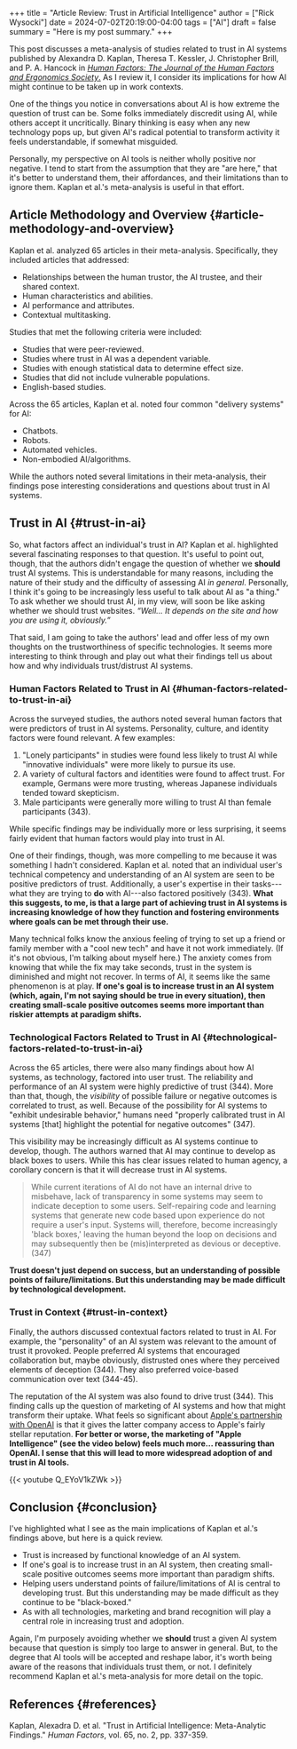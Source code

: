 +++
title = "Article Review: Trust in Artificial Intelligence"
author = ["Rick Wysocki"]
date = 2024-07-02T20:19:00-04:00
tags = ["AI"]
draft = false
summary = "Here is my post summary."
+++

This post discusses a meta-analysis of studies related to trust in AI
systems published by Alexandra D. Kaplan, Theresa T. Kessler, J.
Christopher Brill, and P. A. Hancock in
[_Human
Factors: The Journal of the Human Factors and Ergonomics Society_.](https://journals.sagepub.com/doi/full/10.1177/00187208211013988) As
I review it, I consider its implications for how AI might continue to be
taken up in work contexts.

One of the things you notice in conversations about AI is how extreme
the question of trust can be. Some folks immediately discredit using AI,
while others accept it uncritically. Binary thinking is easy when any
new technology pops up, but given AI's radical potential to transform
activity it feels understandable, if somewhat misguided.

Personally, my perspective on AI tools is neither wholly positive nor
negative. I tend to start from the assumption that they are "are here,"
that it's better to understand them, their affordances, and their
limitations than to ignore them. Kaplan et al.'s meta-analysis is useful
in that effort.


## Article Methodology and Overview {#article-methodology-and-overview}

Kaplan et al. analyzed 65 articles in their meta-analysis. Specifically,
they included articles that addressed:

-   Relationships between the human trustor, the AI trustee, and their
    shared context.
-   Human characteristics and abilities.
-   AI performance and attributes.
-   Contextual multitasking.

Studies that met the following criteria were included:

-   Studies that were peer-reviewed.
-   Studies where trust in AI was a dependent variable.
-   Studies with enough statistical data to determine effect size.
-   Studies that did not include vulnerable populations.
-   English-based studies.

Across the 65 articles, Kaplan et al. noted four common "delivery
systems" for AI:

-   Chatbots.
-   Robots.
-   Automated vehicles.
-   Non-embodied AI/algorithms.

While the authors noted several limitations in their meta-analysis,
their findings pose interesting considerations and questions about trust
in AI systems.


## Trust in AI {#trust-in-ai}

So, what factors affect an individual's trust in AI? Kaplan et al.
highlighted several fascinating responses to that question. It's useful
to point out, though, that the authors didn't engage the question of
whether we **should** trust AI systems. This is understandable for many
reasons, including the nature of their study and the difficulty of
assessing AI _in general_. Personally, I think it's going to be
increasingly less useful to talk about AI as "a thing." To ask whether
we should trust AI, in my view, will soon be like asking whether we
should trust websites. _“Well... It depends_ _on the site and how you
are using it, obviously.”_

That said, I am going to take the authors' lead and offer less of my own
thoughts on the trustworthiness of specific technologies. It seems more
interesting to think through and play out what their findings tell us
about how and why individuals trust/distrust AI systems.


### Human Factors Related to Trust in AI {#human-factors-related-to-trust-in-ai}

Across the surveyed studies, the authors noted several human factors
that were predictors of trust in AI systems. Personality, culture, and
identity factors were found relevant. A few examples:

1.  "Lonely participants" in studies were found less likely to trust AI
    while "innovative individuals" were more likely to pursue its use.
2.  A variety of cultural factors and identities were found to affect
    trust. For example, Germans were more trusting, whereas Japanese
    individuals tended toward skepticism.
3.  Male participants were generally more willing to trust AI than female
    participants (343).

While specific findings may be individually more or less surprising, it
seems fairly evident that human factors would play into trust in AI.

One of their findings, though, was more compelling to me because it was
something I hadn't considered. Kaplan et al. noted that an individual
user's technical competency and understanding of an AI system are seen
to be positive predictors of trust. Additionally, a user's expertise in
their tasks---what they are trying to **do** with AI---also factored
positively (343). **What this suggests, to me, is that a large part of
achieving trust in AI systems is increasing knowledge of how they
function and fostering environments where goals can be met through their
use.**

Many technical folks know the anxious feeling of trying to set up a
friend or family member with a "cool new tech" and have it not work
immediately. (If it's not obvious, I'm talking about myself here.) The
anxiety comes from knowing that while the fix may take seconds, trust in
the system is diminished and might not recover. In terms of AI, it seems
like the same phenomenon is at play. **If one's goal is to increase trust
in an AI system (which, again, I'm not saying should be true in every
situation), then creating small-scale positive outcomes seems more
important than riskier attempts at paradigm shifts.**


### Technological Factors Related to Trust in AI {#technological-factors-related-to-trust-in-ai}

Across the 65 articles, there were also many findings about how AI
systems, as technology, factored into user trust. The reliability and
performance of an AI system were highly predictive of trust (344). More
than that, though, the _visibility_ of possible failure or negative
outcomes is correlated to trust, as well. Because of the possibility for
AI systems to "exhibit undesirable behavior," humans need "properly
calibrated trust in AI systems [that] highlight the potential for
negative outcomes" (347).

This visibility may be increasingly difficult as AI systems continue to
develop, though. The authors warned that AI may continue to develop as
black boxes to users. While this has clear issues related to human
agency, a corollary concern is that it will decrease trust in AI
systems.

> While current iterations of AI do not have an internal drive to
> misbehave, lack of transparency in some systems may seem to indicate
> deception to some users. Self-repairing code and learning systems that
> generate new code based upon experience do not require a user's input.
> Systems will, therefore, become increasingly 'black boxes,' leaving
> the human beyond the loop on decisions and may subsequently then be
> (mis)interpreted as devious or deceptive. (347)

**Trust doesn't just depend on success, but an understanding of possible
points of failure/limitations. But this understanding may be made
difficult by technological development.**


### Trust in Context {#trust-in-context}

Finally, the authors discussed contextual factors related to trust in
AI. For example, the "personality" of an AI system was relevant to the
amount of trust it provoked. People preferred AI systems that encouraged
collaboration but, maybe obviously, distrusted ones where they perceived
elements of deception (344). They also preferred voice-based
communication over text (344-45).

The reputation of the AI system was also found to drive trust (344).
This finding calls up the question of marketing of AI systems and how
that might transform their uptake. What feels so significant about
[Apple's
partnership with OpenAI](https://openai.com/index/openai-and-apple-announce-partnership/) is that it gives the latter company access to
Apple's fairly stellar reputation. **For better or worse, the marketing
of "Apple Intelligence" (see the video below) feels much more...
reassuring than OpenAI. I sense that this will lead to more widespread
adoption of and trust in AI tools.**

{{&lt; youtube Q_EYoV1kZWk &gt;}}


## Conclusion {#conclusion}

I've highlighted what I see as the main implications of Kaplan et al.'s
findings above, but here is a quick review.

-   Trust is increased by functional knowledge of an AI system.
-   If one's goal is to increase trust in an AI system, then creating
    small-scale positive outcomes seems more important than paradigm
    shifts.
-   Helping users understand points of failure/limitations of AI is
    central to developing trust. But this understanding may be made
    difficult as they continue to be "black-boxed."
-   As with all technologies, marketing and brand recognition will play a
    central role in increasing trust and adoption.

Again, I'm purposely avoiding whether we **should** trust a given AI
system because that question is simply too large to answer in general.
But, to the degree that AI tools will be accepted and reshape labor,
it's worth being aware of the reasons that individuals trust them, or
not. I definitely recommend Kaplan et al.'s meta-analysis for more
detail on the topic.


## References {#references}

Kaplan, Alexadra D. et al. "Trust in Artificial Intelligence:
Meta-Analytic Findings." _Human Factors_, vol. 65, no. 2, pp. 337-359.
